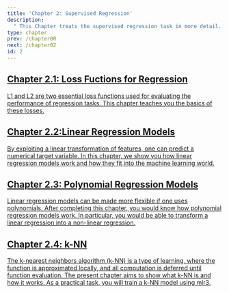 ```yaml
---
title: 'Chapter 2: Supervised Regression'
description:
  " This Chapter treats the supervised regression task in more detail. We will see different loss functions for regression, how a linear regression model can be used from a Machine Learning perspective, how to extend it with polynomials for greater flexibility and finally a fundamentally different approach - k-NN regression."
type: chapter
prev: /chapter00
next: /chapter02
id: 2
---
```



<section class="index-module-chapter-c72e2d57">
  <h2 class="index-module-chapter-title-5e0ebe7a">
  <a class="link-module-root-46224d00 link-module-hidden-7e2d93b5" href="/chapter02-01-regression-lossfunctions">Chapter 2.1: Loss Fuctions for Regression</a>

  </h2>
  <p class="index-module-chapter-desc-de526628">
  <a class="link-module-root-46224d00 link-module-hidden-7e2d93b5" href="/chapter02-01-regression-lossfunctions"> L1 and L2 are two essential loss functions used for evaluating the performance of regression tasks. This chapter teaches you the basics of these losses.</a>
  </p>
</section>





<section class="index-module-chapter-c72e2d57">
  <h2 class="index-module-chapter-title-5e0ebe7a">
  <a class="link-module-root-46224d00 link-module-hidden-7e2d93b5" href="/chapter02-02-regression-linearregmodels">Chapter 2.2:Linear Regression Models</a>

  </h2>
  <p class="index-module-chapter-desc-de526628">
  <a class="link-module-root-46224d00 link-module-hidden-7e2d93b5" href="/chapter02-02-regression-linearregmodels"> By exploiting a linear transformation of features, one can predict a numerical target variable. In this chapter, we show you how linear regression models work and how they fit into the machine learning world.</a>
  </p>
</section>





<section class="index-module-chapter-c72e2d57">
  <h2 class="index-module-chapter-title-5e0ebe7a">
  <a class="link-module-root-46224d00 link-module-hidden-7e2d93b5" href="/chapter02-03-regression-polynomialregmodels">Chapter 2.3: Polynomial Regression Models</a>

  </h2>
  <p class="index-module-chapter-desc-de526628">
  <a class="link-module-root-46224d00 link-module-hidden-7e2d93b5" href="/chapter02-03-regression-polynomialregmodels"> Linear regression models can be made more flexible if one uses polynomials. After completing this chapter, you would know how polynomial regression models work. In particular, you would be able to transform a linear regression into a non-linear regression.</a>
  </p>
</section>





<section class="index-module-chapter-c72e2d57">
  <h2 class="index-module-chapter-title-5e0ebe7a">
  <a class="link-module-root-46224d00 link-module-hidden-7e2d93b5" href="/chapter02-04-regression-knn">Chapter 2.4: k-NN</a>

  </h2>
  <p class="index-module-chapter-desc-de526628">
  <a class="link-module-root-46224d00 link-module-hidden-7e2d93b5" href="/chapter02-04-regression-knn"> The k-nearest neighbors algorithm (k-NN) is a type of learning, where the function is approximated locally, and all computation is deferred until function evaluation. The present chapter aims to show what k-NN is and how it works. As a practical task, you will train a k-NN model using mlr3.</a>
  </p>
</section>




